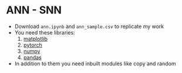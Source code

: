 # ANN - SNN

- Download `ann.ipynb` and `ann_sample.csv` to replicate my work
- You need these libraries:
  1. [matplotlib](https://matplotlib.org/stable/users/installing/index.html)
  2. [pytorch](https://pytorch.org/get-started/locally/)
  3. [numpy](https://numpy.org/install/)
  4. [pandas](https://pandas.pydata.org/docs/getting_started/index.html)
- In addition to them you need inbuilt modules like copy and random
